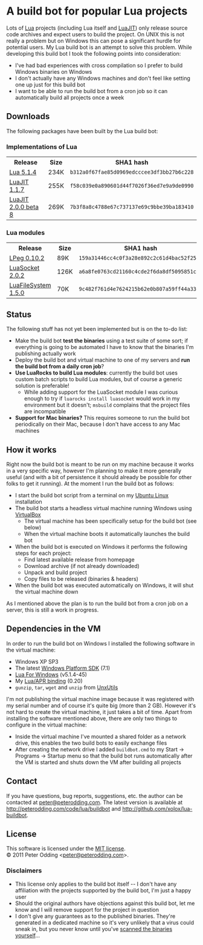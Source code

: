# A build bot for popular Lua projects

Lots of [Lua](http://lua.org/) projects (including Lua itself and [LuaJIT](http://luajit.org/)) only release source code archives and expect users to build the project. On UNIX this is not really a problem but on Windows this can pose a significant hurdle for potential users. My Lua build bot is an attempt to solve this problem. While developing this build bot I took the following points into consideration:

 * I've had bad experiences with cross compilation so I prefer to build Windows binaries on Windows
 * I don't actually have any Windows machines and don't feel like setting one up just for this build bot
 * I want to be able to run the build bot from a cron job so it can automatically build all projects once a week

## Downloads

The following packages have been built by the Lua build bot:

### Implementations of Lua

<table cellpadding=5>
 <tr><th>Release</th><th>Size</th><th>SHA1 hash</th></tr>
 <tr><td><a href="http://peterodding.com/code/lua/buildbot/downloads/lua-5.1.4.zip">Lua 5.1.4</a></td><td>234K</td><td><code>b312a0f67fae85d0969edcccee3df3bb27b6c228</code></td></tr>
 <tr><td><a href="http://peterodding.com/code/lua/buildbot/downloads/luajit-1.1.7.zip">LuaJIT 1.1.7</a></td><td>255K</td><td><code>f58c039e0a890601d44f7026f36ed7e9a9de0990</code></td></tr>
 <tr><td><a href="http://peterodding.com/code/lua/buildbot/downloads/luajit-2.0.0-beta8.zip">LuaJIT 2.0.0 beta 8</a></td><td>269K</td><td><code>7b3f8a8c4788e67c737137e69c9bbe39ba183410</code></td></tr>
</table>

### Lua modules

<table cellpadding=5>
 <tr><th>Release</th><th>Size</th><th>SHA1 hash</th></tr>
 <tr><td><a href="http://peterodding.com/code/lua/buildbot/downloads/lpeg-0.10.2.zip">LPeg 0.10.2</a></td><td>89K</td><td><code>159a31446cc4c0f3a28e892c2c61d4bac52f25ee</code></td></tr>
 <tr><td><a href="http://peterodding.com/code/lua/buildbot/downloads/luasocket-2.0.2.zip">LuaSocket 2.0.2</a></td><td>126K</td><td><code>a6a8fe0763cd21160c4cde2f6da8df5095851c36</code></td></tr>
 <tr><td><a href="http://peterodding.com/code/lua/buildbot/downloads/luafilesystem-1.5.0.zip">LuaFileSystem 1.5.0</a></td><td>70K</td><td><code>9c482f761d4e7624215b62e0b807a59ff44a3309</code></td></tr>
</table>

## Status

The following stuff has not yet been implemented but is on the to-do list:

 * Make the build bot **test the binaries** using a test suite of some sort; if everything is going to be automated I have to know that the binaries I'm publishing actually work
 * Deploy the build bot and virtual machine to one of my servers and **run the build bot from a daily cron job**?
 * **Use LuaRocks to build Lua modules**: currently the build bot uses custom batch scripts to build Lua modules, but of course a generic solution is preferable!
    * While adding support for the LuaSocket module I was curious enough to try if `luarocks install luasocket` would work in my environment but it doesn't; `msbuild` complains that the project files are incompatible
 * **Support for Mac binaries?** This requires someone to run the build bot periodically on their Mac, because I don't have access to any Mac machines

## How it works

Right now the build bot is meant to be run on my machine because it works in a very specific way, however I'm planning to make it more generally useful (and with a bit of persistence it should already be possible for other folks to get it running). At the moment I run the build bot as follows:

 * I start the build bot script from a terminal on my [Ubuntu Linux](http://www.ubuntu.com/) installation
 * The build bot starts a headless virtual machine running Windows using [VirtualBox](http://www.virtualbox.org/)
    * The virtual machine has been specifically setup for the build bot (see below)
    * When the virtual machine boots it automatically launches the build bot
 * When the build bot is executed on Windows it performs the following steps for each project:
    * Find latest available release from homepage
    * Download archive (if not already downloaded)
    * Unpack and build project
    * Copy files to be released (binaries & headers)
 * When the build bot was executed automatically on Windows, it will shut the virtual machine down

As I mentioned above the plan is to run the build bot from a cron job on a server, this is still a work in progress.

## Dependencies in the VM

In order to run the build bot on Windows I installed the following software in the virtual machine:

 * Windows XP SP3
 * The latest [Windows Platform SDK](http://www.microsoft.com/download/en/details.aspx?id=8279) (7.1)
 * [Lua For Windows](http://code.google.com/p/luaforwindows/) (v5.1.4-45)
 * My [Lua/APR binding](http://peterodding.com/code/lua/apr) (0.20)
 * `gunzip`, `tar`, `wget` and `unzip` from [UnxUtils](http://unxutils.sourceforge.net/)

I'm not publishing the virtual machine image because it was registered with my serial number and of course it's quite big (more than 2 GB). However it's not hard to create the virtual machine, it just takes a bit of time. Apart from installing the software mentioned above, there are only two things to configure in the virtual machine:

 * Inside the virtual machine I've mounted a shared folder as a network drive, this enables the two build bots to easily exchange files
 * After creating the network drive I added `buildbot.cmd` to my Start → Programs → Startup menu so that the build bot runs automatically after the VM is started and shuts down the VM after building all projects

## Contact

If you have questions, bug reports, suggestions, etc. the author can be contacted at <peter@peterodding.com>. The latest version is available at <http://peterodding.com/code/lua/buildbot> and <http://github.com/xolox/lua-buildbot>.

## License

This software is licensed under the [MIT license](http://en.wikipedia.org/wiki/MIT_License).  
© 2011 Peter Odding &lt;<peter@peterodding.com>&gt;.

### Disclaimers

 * This license only applies to the build bot itself -- I don't have any affiliation with the projects supported by the build bot, I'm just a happy user
 * Should the original authors have objections against this build bot, let me know and I will remove support for the project in question
 * I don't give any guarantees as to the published binaries. They're generated in a dedicated machine so it's very unlikely that a virus could sneak in, but you never know until you've [scanned the binaries yourself](http://www.virustotal.com/)...
